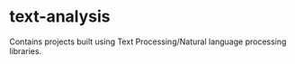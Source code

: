 # text-analysis 

Contains projects built using Text Processing/Natural language processing libraries. 

